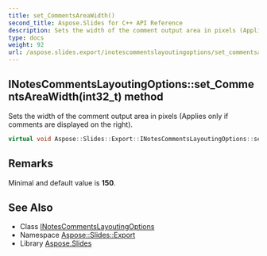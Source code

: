 ```yaml
---
title: set_CommentsAreaWidth()
second_title: Aspose.Slides for C++ API Reference
description: Sets the width of the comment output area in pixels (Applies only if comments are displayed on the right).
type: docs
weight: 92
url: /aspose.slides.export/inotescommentslayoutingoptions/set_commentsareawidth/
---
```

## INotesCommentsLayoutingOptions::set_CommentsAreaWidth(int32_t) method


Sets the width of the comment output area in pixels (Applies only if comments are displayed on the right).

```cpp
virtual void Aspose::Slides::Export::INotesCommentsLayoutingOptions::set_CommentsAreaWidth(int32_t value)=0
```

## Remarks


Minimal and default value is **150**. 
## See Also

* Class [INotesCommentsLayoutingOptions](../)
* Namespace [Aspose::Slides::Export](../../)
* Library [Aspose.Slides](../../../)